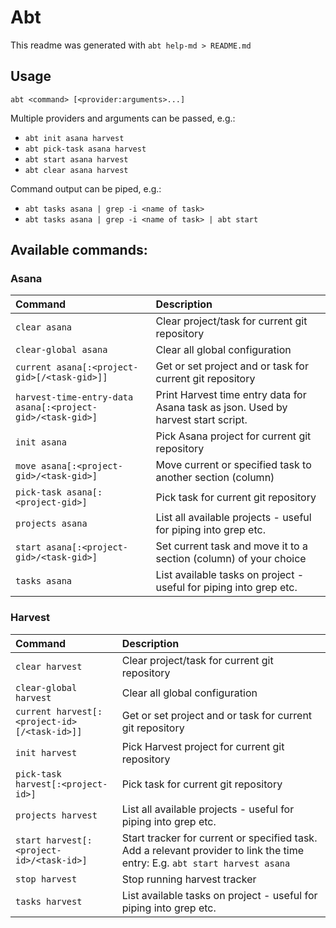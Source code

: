 # Abt
This readme was generated with `abt help-md > README.md`

## Usage
`abt <command> [<provider:arguments>...]`

Multiple providers and arguments can be passed, e.g.:
- `abt init asana harvest`
- `abt pick-task asana harvest`
- `abt start asana harvest`
- `abt clear asana harvest`

Command output can be piped, e.g.:
- `abt tasks asana | grep -i <name of task>`
- `abt tasks asana | grep -i <name of task> | abt start`

## Available commands:
### Asana
| Command | Description |
| :------ | :---------- |
| `clear asana`                                              | Clear project/task for current git repository |
| `clear-global asana`                                       | Clear all global configuration |
| `current asana[:<project-gid>[/<task-gid>]]`               | Get or set project and or task for current git repository |
| `harvest-time-entry-data asana[:<project-gid>/<task-gid>]` | Print Harvest time entry data for Asana task as json. Used by harvest start script. |
| `init asana`                                               | Pick Asana project for current git repository |
| `move asana[:<project-gid>/<task-gid>]`                    | Move current or specified task to another section (column) |
| `pick-task asana[:<project-gid>]`                          | Pick task for current git repository |
| `projects asana`                                           | List all available projects - useful for piping into grep etc. |
| `start asana[:<project-gid>/<task-gid>]`                   | Set current task and move it to a section (column) of your choice |
| `tasks asana`                                              | List available tasks on project - useful for piping into grep etc. |

### Harvest
| Command | Description |
| :------ | :---------- |
| `clear harvest`                              | Clear project/task for current git repository |
| `clear-global harvest`                       | Clear all global configuration |
| `current harvest[:<project-id>[/<task-id>]]` | Get or set project and or task for current git repository |
| `init harvest`                               | Pick Harvest project for current git repository |
| `pick-task harvest[:<project-id>]`           | Pick task for current git repository |
| `projects harvest`                           | List all available projects - useful for piping into grep etc. |
| `start harvest[:<project-id>/<task-id>]`     | Start tracker for current or specified task. Add a relevant provider to link the time entry: E.g. `abt start harvest asana` |
| `stop harvest`                               | Stop running harvest tracker |
| `tasks harvest`                              | List available tasks on project - useful for piping into grep etc. |

